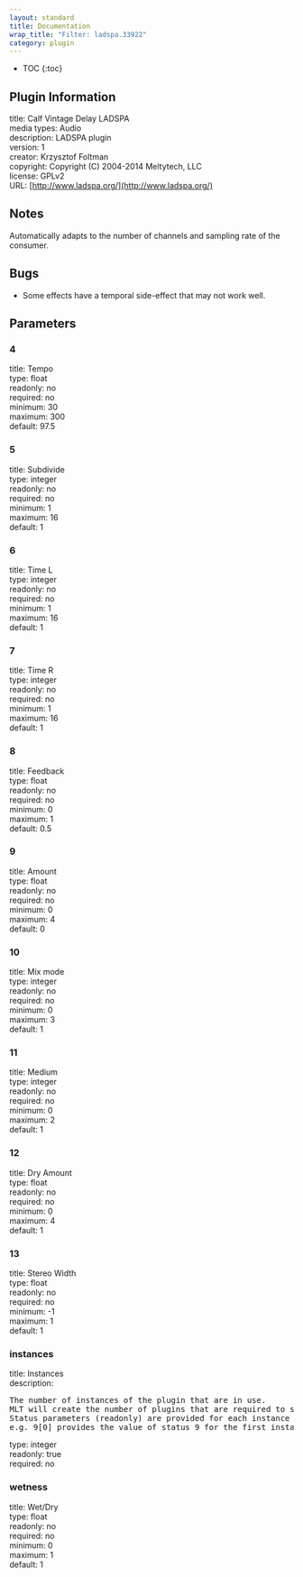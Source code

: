 ```yaml
---
layout: standard
title: Documentation
wrap_title: "Filter: ladspa.33922"
category: plugin
---
```

* TOC
{:toc}

## Plugin Information

title: Calf Vintage Delay LADSPA  
media types:
Audio  
description: LADSPA plugin  
version: 1  
creator: Krzysztof Foltman  
copyright: Copyright (C) 2004-2014 Meltytech, LLC  
license: GPLv2  
URL: [http://www.ladspa.org/](http://www.ladspa.org/)  

## Notes

Automatically adapts to the number of channels and sampling rate of the consumer.

## Bugs

* Some effects have a temporal side-effect that may not work well.


## Parameters

### 4

title: Tempo    
type: float  
readonly: no  
required: no  
minimum: 30  
maximum: 300  
default: 97.5  

### 5

title: Subdivide    
type: integer  
readonly: no  
required: no  
minimum: 1  
maximum: 16  
default: 1  

### 6

title: Time L    
type: integer  
readonly: no  
required: no  
minimum: 1  
maximum: 16  
default: 1  

### 7

title: Time R    
type: integer  
readonly: no  
required: no  
minimum: 1  
maximum: 16  
default: 1  

### 8

title: Feedback    
type: float  
readonly: no  
required: no  
minimum: 0  
maximum: 1  
default: 0.5  

### 9

title: Amount    
type: float  
readonly: no  
required: no  
minimum: 0  
maximum: 4  
default: 0  

### 10

title: Mix mode    
type: integer  
readonly: no  
required: no  
minimum: 0  
maximum: 3  
default: 1  

### 11

title: Medium    
type: integer  
readonly: no  
required: no  
minimum: 0  
maximum: 2  
default: 1  

### 12

title: Dry Amount    
type: float  
readonly: no  
required: no  
minimum: 0  
maximum: 4  
default: 1  

### 13

title: Stereo Width    
type: float  
readonly: no  
required: no  
minimum: -1  
maximum: 1  
default: 1  

### instances

title: Instances    
description:
<pre>
The number of instances of the plugin that are in use.
MLT will create the number of plugins that are required to support the number of audio channels.
Status parameters (readonly) are provided for each instance and are accessed by specifying the instance number after the identifier (starting at zero).
e.g. 9[0] provides the value of status 9 for the first instance.
</pre>
type: integer  
readonly: true  
required: no  

### wetness

title: Wet/Dry    
type: float  
readonly: no  
required: no  
minimum: 0  
maximum: 1  
default: 1  

